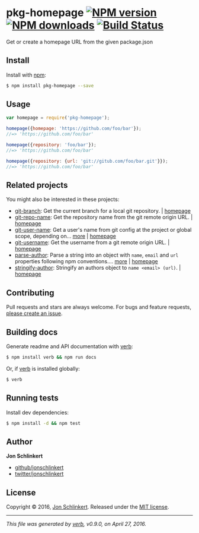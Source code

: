 # pkg-homepage [![NPM version](https://img.shields.io/npm/v/pkg-homepage.svg?style=flat)](https://www.npmjs.com/package/pkg-homepage) [![NPM downloads](https://img.shields.io/npm/dm/pkg-homepage.svg?style=flat)](https://npmjs.org/package/pkg-homepage) [![Build Status](https://img.shields.io/travis/jonschlinkert/pkg-homepage.svg?style=flat)](https://travis-ci.org/jonschlinkert/pkg-homepage)

Get or create a homepage URL from the given package.json

## Install

Install with [npm](https://www.npmjs.com/):

```sh
$ npm install pkg-homepage --save
```

## Usage

```js
var homepage = require('pkg-homepage');

homepage({homepage: 'https://github.com/foo/bar'});
//=> 'https://github.com/foo/bar'

homepage({repository: 'foo/bar'});
//=> 'https://github.com/foo/bar'

homepage({repository: {url: 'git://gitub.com/foo/bar.git'}});
//=> 'https://github.com/foo/bar'
```

## Related projects

You might also be interested in these projects:

* [git-branch](https://www.npmjs.com/package/git-branch): Get the current branch for a local git repository. | [homepage](https://github.com/jonschlinkert/git-branch)
* [git-repo-name](https://www.npmjs.com/package/git-repo-name): Get the repository name from the git remote origin URL. | [homepage](https://github.com/jonschlinkert/git-repo-name)
* [git-user-name](https://www.npmjs.com/package/git-user-name): Get a user's name from git config at the project or global scope, depending on… [more](https://www.npmjs.com/package/git-user-name) | [homepage](https://github.com/jonschlinkert/git-user-name)
* [git-username](https://www.npmjs.com/package/git-username): Get the username from a git remote origin URL. | [homepage](https://github.com/jonschlinkert/git-username)
* [parse-author](https://www.npmjs.com/package/parse-author): Parse a string into an object with `name`, `email` and `url` properties following npm conventions.… [more](https://www.npmjs.com/package/parse-author) | [homepage](https://github.com/jonschlinkert/parse-author)
* [stringify-author](https://www.npmjs.com/package/stringify-author): Stringify an authors object to `name <email> (url)`. | [homepage](https://github.com/jonschlinkert/stringify-author)

## Contributing

Pull requests and stars are always welcome. For bugs and feature requests, [please create an issue](https://github.com/jonschlinkert/pkg-homepage/issues/new).

## Building docs

Generate readme and API documentation with [verb](https://github.com/verbose/verb):

```sh
$ npm install verb && npm run docs
```

Or, if [verb](https://github.com/verbose/verb) is installed globally:

```sh
$ verb
```

## Running tests

Install dev dependencies:

```sh
$ npm install -d && npm test
```

## Author

**Jon Schlinkert**

* [github/jonschlinkert](https://github.com/jonschlinkert)
* [twitter/jonschlinkert](http://twitter.com/jonschlinkert)

## License

Copyright © 2016, [Jon Schlinkert](https://github.com/jonschlinkert).
Released under the [MIT license](https://github.com/jonschlinkert/pkg-homepage/blob/master/LICENSE).

***

_This file was generated by [verb](https://github.com/verbose/verb), v0.9.0, on April 27, 2016._